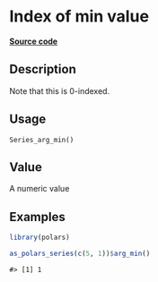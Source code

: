 

# Index of min value

[**Source code**](https://github.com/pola-rs/r-polars/tree/d562252dbb77de7e06ca3e6150d74a2c709763bc/R/after-wrappers.R#L20)

## Description

Note that this is 0-indexed.

## Usage

<pre><code class='language-R'>Series_arg_min()
</code></pre>

## Value

A numeric value

## Examples

``` r
library(polars)

as_polars_series(c(5, 1))$arg_min()
```

    #> [1] 1

